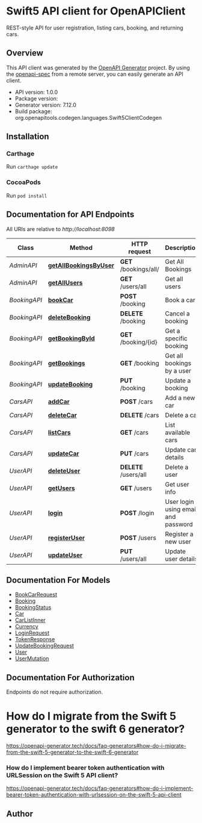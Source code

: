 # Swift5 API client for OpenAPIClient

REST-style API for user registration, listing cars, booking, and returning cars.

## Overview
This API client was generated by the [OpenAPI Generator](https://openapi-generator.tech) project.  By using the [openapi-spec](https://github.com/OAI/OpenAPI-Specification) from a remote server, you can easily generate an API client.

- API version: 1.0.0
- Package version: 
- Generator version: 7.12.0
- Build package: org.openapitools.codegen.languages.Swift5ClientCodegen

## Installation

### Carthage

Run `carthage update`

### CocoaPods

Run `pod install`

## Documentation for API Endpoints

All URIs are relative to *http://localhost:8098*

Class | Method | HTTP request | Description
------------ | ------------- | ------------- | -------------
*AdminAPI* | [**getAllBookingsByUser**](docs/AdminAPI.md#getallbookingsbyuser) | **GET** /bookings/all/ | Get All Bookings
*AdminAPI* | [**getAllUsers**](docs/AdminAPI.md#getallusers) | **GET** /users/all | Get all users
*BookingAPI* | [**bookCar**](docs/BookingAPI.md#bookcar) | **POST** /booking | Book a car
*BookingAPI* | [**deleteBooking**](docs/BookingAPI.md#deletebooking) | **DELETE** /booking | Cancel a booking
*BookingAPI* | [**getBookingById**](docs/BookingAPI.md#getbookingbyid) | **GET** /booking/{id} | Get a specific booking
*BookingAPI* | [**getBookings**](docs/BookingAPI.md#getbookings) | **GET** /booking | Get all bookings by a user
*BookingAPI* | [**updateBooking**](docs/BookingAPI.md#updatebooking) | **PUT** /booking | Update a booking
*CarsAPI* | [**addCar**](docs/CarsAPI.md#addcar) | **POST** /cars | Add a new car
*CarsAPI* | [**deleteCar**](docs/CarsAPI.md#deletecar) | **DELETE** /cars | Delete a car
*CarsAPI* | [**listCars**](docs/CarsAPI.md#listcars) | **GET** /cars | List available cars
*CarsAPI* | [**updateCar**](docs/CarsAPI.md#updatecar) | **PUT** /cars | Update car details
*UserAPI* | [**deleteUser**](docs/UserAPI.md#deleteuser) | **DELETE** /users/all | Delete a user
*UserAPI* | [**getUsers**](docs/UserAPI.md#getusers) | **GET** /users | Get user info
*UserAPI* | [**login**](docs/UserAPI.md#login) | **POST** /login | User login using email and password
*UserAPI* | [**registerUser**](docs/UserAPI.md#registeruser) | **POST** /users | Register a new user
*UserAPI* | [**updateUser**](docs/UserAPI.md#updateuser) | **PUT** /users/all | Update user details


## Documentation For Models

 - [BookCarRequest](docs/BookCarRequest.md)
 - [Booking](docs/Booking.md)
 - [BookingStatus](docs/BookingStatus.md)
 - [Car](docs/Car.md)
 - [CarListInner](docs/CarListInner.md)
 - [Currency](docs/Currency.md)
 - [LoginRequest](docs/LoginRequest.md)
 - [TokenResponse](docs/TokenResponse.md)
 - [UpdateBookingRequest](docs/UpdateBookingRequest.md)
 - [User](docs/User.md)
 - [UserMutation](docs/UserMutation.md)


<a id="documentation-for-authorization"></a>
## Documentation For Authorization

Endpoints do not require authorization.


# How do I migrate from the Swift 5 generator to the swift 6 generator?

https://openapi-generator.tech/docs/faq-generators#how-do-i-migrate-from-the-swift-5-generator-to-the-swift-6-generator

### How do I implement bearer token authentication with URLSession on the Swift 5 API client?

https://openapi-generator.tech/docs/faq-generators#how-do-i-implement-bearer-token-authentication-with-urlsession-on-the-swift-5-api-client

## Author



